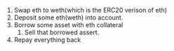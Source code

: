 1. Swap eth to weth(which is the ERC20 verison of eth)
2. Deposit some eth(weth) into account.
3. Borrow some asset with eth collateral
   1. Sell that borrowed assert.
4. Repay everything back
